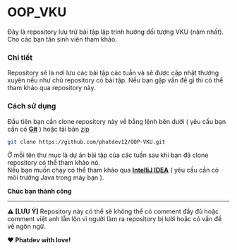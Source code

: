 # OOP_VKU

Đây là repository lưu trữ bài tập lập trình hướng đối tượng VKU (năm nhất). Cho các bạn tân sinh viên tham khảo.

### **Chi tiết**
Repository sẽ là nơi lưu các bài tập các tuần và sẽ được cập nhật thường xuyên nếu như chủ repository có bài tập. Nếu bạn gặp vấn đề gì thì có thể tham khảo qua repository này.

### **Cách sử dụng**

Đầu tiên bạn cần clone repository này về bằng lệnh bên dưới ( yêu cầu bạn cần có **[Git](https://git-scm.com/)** ) hoặc tải bản [zip](https://github.com/phatdev12/OOP-VKU/archive/refs/heads/main.zip)

```bash
git clone https://github.com/phatdev12/OOP-VKU.git
```

Ở mỗi tên thư mục là dự án bài tập của các tuần sau khi bạn đã clone repository có thể tham khảo nó.
<br>
Nếu bạn muốn chạy có thể tham khảo qua **[IntelliJ IDEA](https://www.jetbrains.com/idea/)** ( yêu cầu cần có môi trường Java trong máy bạn ).

**Chúc bạn thành công**

---
**⚠️ [LƯU Ý]** Repository này có thể sẽ không thể có comment đầy đủ hoặc comment việt anh lẫn lộn vì người làm ra repository bị lười hoặc có vấn đề về ngôn ngữ.

**❤️ Phatdev with love!**
